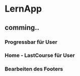 ﻿# LernApp
## comming..
### Progressbar für User
### Home - LastCourse für User
### Bearbeiten des Footers
